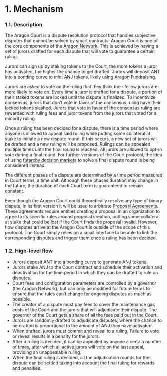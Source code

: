 # 1. Mechanism

### 1.1. Description

The Aragon Court is a dispute resolution protocol that handles subjective disputes that cannot be solved by smart contracts. Aragon Court is one of the core components of the [Aragon Network](https://aragon.org/network/). This is achieved by having a set of jurors drafted for each dispute that will vote to guarantee a certain ruling. 

Jurors can sign up by staking tokens to the Court, the more tokens a juror has activated, the higher the chance to get drafted. Jurors will deposit ANT into a bonding curve to mint ANJ tokens, likely using [Aragon Fundraising](https://blog.aragon.org/introducing-aragon-fundraising/).

Jurors are asked to vote on the ruling that they think their fellow jurors are more likely to vote on. Every time a juror is drafted for a dispute, a portion of their staked tokens are locked until the dispute is finalized. To incentivize consensus, jurors that don’t vote in favor of the consensus ruling have their locked tokens slashed. Jurors that vote in favor of the consensus ruling are rewarded with ruling fees and juror tokens from the jurors that voted for a minority ruling.

Once a ruling has been decided for a dispute, there is a time period where anyone is allowed to appeal said ruling while putting some collateral at stake to initiate a new dispute round. If this occurs, a new set of jurors will be drafted and a new ruling will be proposed. Rulings can be appealed multiple times until the final round is reached. All jurors are allowed to opt-in vote during a final round. For further versions of the Court protocol, the idea of using [futarchy decision markets](https://blog.aragon.one/futarchy-courts/) to solve a final dispute round is being considered instead.

The different phases of a dispute are determined by a time period measured in Court terms, a time unit. Although these phases duration may change in the future, the duration of each Court term is guaranteed to remain constant.

Even though the Aragon Court could theoretically resolve any type of binary dispute, in its first version it will be used to arbitrate [Proposal Agreements](https://blog.aragon.one/proposal-agreements-and-the-aragon-court/). These agreements require entities creating a proposal in an organization to agree to its specific rules around proposal creation, putting some collateral at stake that could be lost if the Court finds the proposal invalid. However, how disputes arrive at the Aragon Court is outside of the scope of this protocol. The Court simply relies on a small interface to be able to link the corresponding disputes and trigger them once a ruling has been decided.

### 1.2. High-level flow

- Jurors deposit ANT into a bonding curve to generate ANJ tokens.
- Jurors stake ANJ to the Court contract and schedule their activation and deactivation for the time period in which they can be drafted to rule on disputes.
- Court fees and configuration parameters are controlled by a governor (the Aragon Network), but can only be modified for future terms to ensure that the rules can’t change for ongoing disputes as much as possible.
- The creator of a dispute must pay fees to cover the maintenance gas costs of the Court and the jurors that will adjudicate their dispute. The governor of the Court gets a share of all the fees paid out in the Court.
- Jurors are randomly drafted to adjudicate disputes, where the chance to be drafted is proportional to the amount of ANJ they have activated.
- When drafted, jurors must commit and reveal to a ruling. Failure to vote or reveal results in a penalty for the jurors.
- After a ruling is decided, it can be appealed by anyone a certain number of times, after which all active jurors will vote on the last appeal, providing an unappealable ruling.
- When the final ruling is decided, all the adjudication rounds for the dispute can be settled taking into account the final ruling for rewards and penalties.
